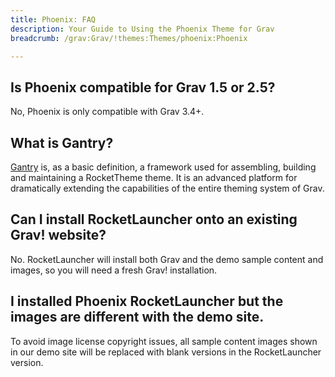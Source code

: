 ```yaml
---
title: Phoenix: FAQ
description: Your Guide to Using the Phoenix Theme for Grav
breadcrumb: /grav:Grav/!themes:Themes/phoenix:Phoenix

---
```



## Is Phoenix compatible for Grav 1.5 or 2.5?

No, Phoenix is only compatible with Grav 3.4+.

## What is Gantry?

[Gantry][gantry] is, as a basic definition, a framework used for assembling, building and maintaining a RocketTheme theme. It is an advanced platform for dramatically extending the capabilities of the entire theming system of Grav.

## Can I install RocketLauncher onto an existing Grav! website?

No. RocketLauncher will install both Grav and the demo sample content and images, so you will need a fresh Grav! installation.

## I installed Phoenix RocketLauncher but the images are different with the demo site.

To avoid image license copyright issues, all sample content images shown in our demo site will be replaced with blank versions in the RocketLauncher version.

[gantry]: http://gantry.org/
[forum]: http://www.rockettheme.com/forum/grav-theme-phoenix
[roksprocket]: http://www.rockettheme.com/grav/extensions/roksprocket
